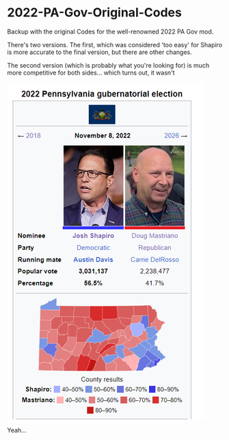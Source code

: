 # 2022-PA-Gov-Original-Codes
Backup with the original Codes for the well-renowned 2022 PA Gov mod.

There's two versions. The first, which was considered 'too easy' for Shapiro is more accurate to the final version, but there are other changes.

The second version (which is probably what you're looking for) is much more competitive for both sides... which turns out, it wasn't

![Lmao](https://raw.githubusercontent.com/ItsAstronomical/2022-PA-Gov-Original-Codes/main/Image/2022pa.png)

Yeah...
